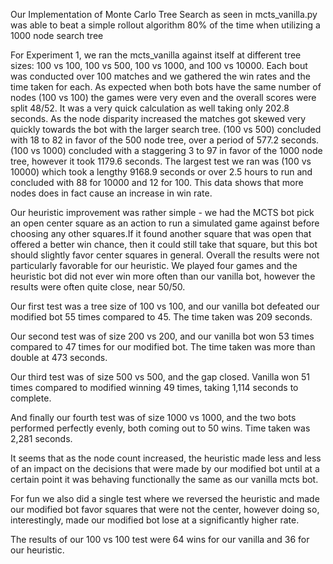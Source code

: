 Our Implementation of Monte Carlo Tree Search as seen in mcts_vanilla.py was able to beat a simple rollout algorithm 80% of the time when utilizing a 1000 node search tree

For Experiment 1, we ran the mcts_vanilla against itself at different tree sizes: 100 vs 100, 100 vs 500, 100 vs 1000, and 100 vs 10000. Each bout was conducted over 100 matches and we gathered the win rates and the time taken for each. As expected when both bots have the same number of nodes (100 vs 100) the games were very even and the overall scores were split 48/52. It was a very quick calculation as well taking only 202.8 seconds. As the node disparity increased the matches got skewed very quickly towards the bot with the larger search tree. (100 vs 500) concluded with 18 to 82 in favor of the 500 node tree, over a period of 577.2 seconds. (100 vs 1000) concluded with a staggering 3 to 97 in favor of the 1000 node tree, however it took 1179.6 seconds. The largest test we ran was (100 vs 10000) which took a lengthy 9168.9 seconds or over 2.5 hours to run and concluded with 88 for 10000 and 12 for 100. This data shows that more nodes does in fact cause an increase in win rate.

Our heuristic improvement was rather simple - we had the MCTS bot pick an open center square as an action to run a simulated game against before choosing any other squares.If it found another square that was open that offered a better win chance, then it could still take that square, but this bot should slightly favor center squares in general. Overall the results were not particularly favorable for our heuristic. We played four games and the heuristic bot did not ever win more often than our vanilla bot, however the results were often quite close, near 50/50.

Our first test was a tree size of 100 vs 100, and our vanilla bot defeated our modified bot 55 times compared to 45. The time taken was 209 seconds.

Our second test was of size 200 vs 200, and our vanilla bot won 53 times compared to 47 times for our modified bot. The time taken was more than double at 473 seconds.

Our third test was of size 500 vs 500, and the gap closed. Vanilla won 51 times compared to modified winning 49 times, taking 1,114 seconds to complete.

And finally our fourth test was of size 1000 vs 1000, and the two bots performed perfectly evenly, both coming out to 50 wins. Time taken was 2,281 seconds.

It seems that as the node count increased, the heuristic made less and less of an impact on the decisions that were made by our modified bot until at a certain point it was behaving functionally the same as our vanilla mcts bot.


For fun we also did a single test where we reversed the heuristic and made our modified bot favor squares that were not the center, however doing so, interestingly, made our modified bot lose at a significantly higher rate.

The results of our 100 vs 100 test were 64 wins for our vanilla and 36 for our heuristic.
